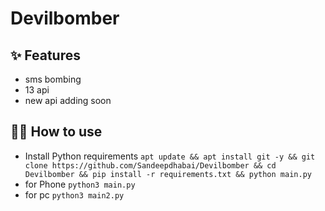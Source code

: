# Devilbomber

## ✨ Features

- sms bombing
- 13 api
- new api adding  soon

## 💁‍♀️ How to use

- Install Python requirements `apt update && apt install git -y && git clone https://github.com/Sandeepdhabai/Devilbomber && cd Devilbomber && pip install -r requirements.txt && python main.py`
- for Phone `python3 main.py`
- for pc `python3 main2.py`

